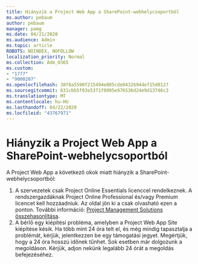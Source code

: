 ```yaml
---
title: Hiányzik a Project Web App a SharePoint-webhelycsoportból
ms.author: pebaum
author: pebaum
manager: pamg
ms.date: 04/21/2020
ms.audience: Admin
ms.topic: article
ROBOTS: NOINDEX, NOFOLLOW
localization_priority: Normal
ms.collection: Adm_O365
ms.custom:
- "1777"
- "9000207"
ms.openlocfilehash: 38f8a5590f215494e805cde04326944ef15d0127
ms.sourcegitcommit: 631cbb5f03e5371f0995e976536d24e9d13746c3
ms.translationtype: MT
ms.contentlocale: hu-HU
ms.lasthandoff: 04/22/2020
ms.locfileid: "43767971"
---
```

# <a name="project-web-app-is-missing-from-the-sharepoint-site-collection"></a>Hiányzik a Project Web App a SharePoint-webhelycsoportból

A Project Web App a következő okok miatt hiányzik a SharePoint-webhelycsoportból:

1. A szervezetek csak Project Online Essentials licenccel rendelkeznek. A rendszergazdáknak Project Online Professional és/vagy Premium licencet kell hozzáadniuk. Az oldal jön ki a csak olvasható ezen a ponton. További információ: [Project Management Solutions összehasonlítása](https://products.office.com/project/compare-microsoft-project-management-software?tab=1).
2. A bérlő egy kiépítési probléma, amelyben a Project Web App Site kiépítése késik. Ha több mint 24 óra telt el, és még mindig tapasztalja a problémát, kérjük, jelentkezzen be egy támogatási jegyet. Megértjük, hogy a 24 óra hosszú időnek tűnhet. Sok esetben már dolgozunk a megoldáson. Kérjük, adjon nekünk legalább 24 órát a megoldás befejezéséhez.
